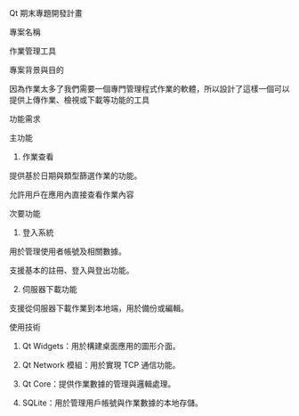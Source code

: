 Qt 期末專題開發計畫

專案名稱

作業管理工具

專案背景與目的

因為作業太多了我們需要一個專門管理程式作業的軟體，所以設計了這樣一個可以提供上傳作業、檢視或下載等功能的工具

功能需求

主功能

1. 作業查看

提供基於日期與類型篩選作業的功能。

允許用戶在應用內直接查看作業內容


次要功能

1. 登入系統

用於管理使用者帳號及相關數據。

支援基本的註冊、登入與登出功能。



2. 伺服器下載功能

支援從伺服器下載作業到本地端，用於備份或編輯。




使用技術

1. Qt Widgets：用於構建桌面應用的圖形介面。


2. Qt Network 模組：用於實現 TCP 通信功能。


3. Qt Core：提供作業數據的管理與邏輯處理。


4. SQLite：用於管理用戶帳號與作業數據的本地存儲。

